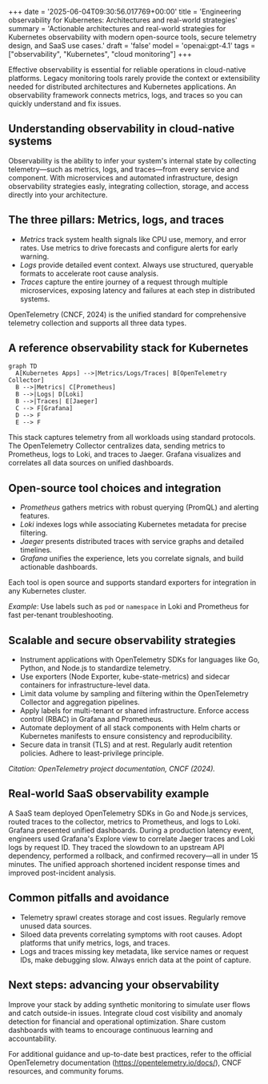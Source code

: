 +++
date = '2025-06-04T09:30:56.017769+00:00'
title = 'Engineering observability for Kubernetes: Architectures and real-world strategies'
summary = 'Actionable architectures and real-world strategies for Kubernetes observability with modern open-source tools, secure telemetry design, and SaaS use cases.'
draft = 'false'
model = 'openai:gpt-4.1'
tags = ["observability", "Kubernetes", "cloud monitoring"]
+++

Effective observability is essential for reliable operations in cloud-native
platforms. Legacy monitoring tools rarely provide the context or extensibility
needed for distributed architectures and Kubernetes applications. An
observability framework connects metrics, logs, and traces so you can quickly
understand and fix issues.

## Understanding observability in cloud-native systems

Observability is the ability to infer your system's internal state by collecting
telemetry—such as metrics, logs, and traces—from every service and component.
With microservices and automated infrastructure, design observability strategies
easly, integrating collection, storage, and access directly into your 
architecture.

## The three pillars: Metrics, logs, and traces

- *Metrics* track system health signals like CPU use, memory, and error rates.
  Use metrics to drive forecasts and configure alerts for early warning.
- *Logs* provide detailed event context. Always use structured, queryable
  formats to accelerate root cause analysis.
- *Traces* capture the entire journey of a request through multiple
  microservices, exposing latency and failures at each step in distributed
  systems.

OpenTelemetry (CNCF, 2024) is the unified standard for comprehensive
telemetry collection and supports all three data types.

## A reference observability stack for Kubernetes

```mermaid
graph TD
  A[Kubernetes Apps] -->|Metrics/Logs/Traces| B[OpenTelemetry Collector]
  B -->|Metrics| C[Prometheus]
  B -->|Logs| D[Loki]
  B -->|Traces| E[Jaeger]
  C --> F[Grafana]
  D --> F
  E --> F
```

This stack captures telemetry from all workloads using standard protocols. The
OpenTelemetry Collector centralizes data, sending metrics to Prometheus, logs to
Loki, and traces to Jaeger. Grafana visualizes and correlates all data sources
on unified dashboards.

## Open-source tool choices and integration

- *Prometheus* gathers metrics with robust querying (PromQL) and alerting features.
- *Loki* indexes logs while associating Kubernetes metadata for precise filtering.
- *Jaeger* presents distributed traces with service graphs and detailed
  timelines.
- *Grafana* unifies the experience, lets you correlate signals, and build
  actionable dashboards.

Each tool is open source and supports standard exporters for integration in any
Kubernetes cluster.

_Example_: Use labels such as `pod` or `namespace` in Loki and Prometheus for fast
per-tenant troubleshooting.

## Scalable and secure observability strategies

- Instrument applications with OpenTelemetry SDKs for languages like Go,
  Python, and Node.js to standardize telemetry.
- Use exporters (Node Exporter, kube-state-metrics) and sidecar containers for
  infrastructure-level data.
- Limit data volume by sampling and filtering within the OpenTelemetry
  Collector and aggregation pipelines.
- Apply labels for multi-tenant or shared infrastructure. Enforce access
  control (RBAC) in Grafana and Prometheus.
- Automate deployment of all stack components with Helm charts or Kubernetes
  manifests to ensure consistency and reproducibility.
- Secure data in transit (TLS) and at rest. Regularly audit retention
  policies. Adhere to least-privilege principle.

_Citation: OpenTelemetry project documentation, CNCF (2024)._

## Real-world SaaS observability example

A SaaS team deployed OpenTelemetry SDKs in Go and Node.js services, routed
traces to the collector, metrics to Prometheus, and logs to Loki. Grafana
presented unified dashboards. During a production latency event, engineers
used Grafana's Explore view to correlate Jaeger traces and Loki logs by request
ID. They traced the slowdown to an upstream API dependency, performed a
rollback, and confirmed recovery—all in under 15 minutes. The unified approach
shortened incident response times and improved post-incident analysis.

## Common pitfalls and avoidance

- Telemetry sprawl creates storage and cost issues. Regularly remove unused
  data sources.
- Siloed data prevents correlating symptoms with root causes. Adopt platforms
  that unify metrics, logs, and traces.
- Logs and traces missing key metadata, like service names or request IDs,
  make debugging slow. Always enrich data at the point of capture.

## Next steps: advancing your observability

Improve your stack by adding synthetic monitoring to simulate user flows and
catch outside-in issues. Integrate cloud cost visibility and anomaly detection
for financial and operational optimization. Share custom dashboards with teams
to encourage continuous learning and accountability.

For additional guidance and up-to-date best practices, refer to the official
OpenTelemetry documentation (https://opentelemetry.io/docs/), CNCF resources,
and community forums.
